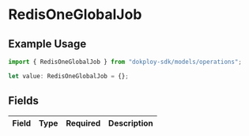 # RedisOneGlobalJob

## Example Usage

```typescript
import { RedisOneGlobalJob } from "dokploy-sdk/models/operations";

let value: RedisOneGlobalJob = {};
```

## Fields

| Field       | Type        | Required    | Description |
| ----------- | ----------- | ----------- | ----------- |